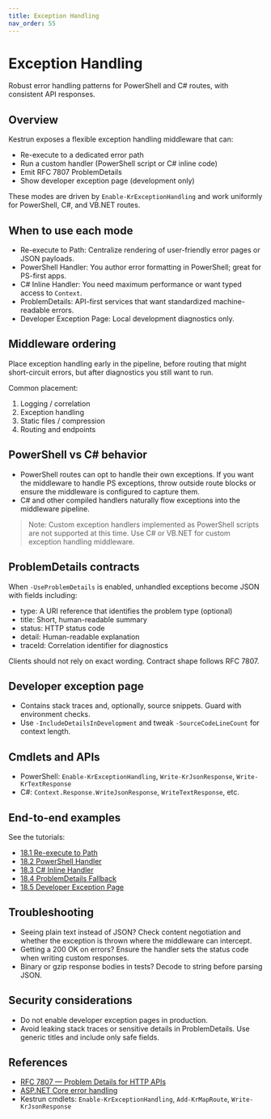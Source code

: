 ```yaml
---
title: Exception Handling
nav_order: 55
---
```


# Exception Handling

Robust error handling patterns for PowerShell and C# routes, with consistent API responses.

## Overview

Kestrun exposes a flexible exception handling middleware that can:

- Re-execute to a dedicated error path
- Run a custom handler (PowerShell script or C# inline code)
- Emit RFC 7807 ProblemDetails
- Show developer exception page (development only)

These modes are driven by `Enable-KrExceptionHandling` and work uniformly for PowerShell, C#, and VB.NET routes.

## When to use each mode

- Re-execute to Path: Centralize rendering of user-friendly error pages or JSON payloads.
- PowerShell Handler: You author error formatting in PowerShell; great for PS-first apps.
- C# Inline Handler: You need maximum performance or want typed access to `Context`.
- ProblemDetails: API-first services that want standardized machine-readable errors.
- Developer Exception Page: Local development diagnostics only.

## Middleware ordering

Place exception handling early in the pipeline, before routing that might short-circuit errors, but after diagnostics you still want to run.

Common placement:

1. Logging / correlation
2. Exception handling
3. Static files / compression
4. Routing and endpoints

## PowerShell vs C# behavior

- PowerShell routes can opt to handle their own exceptions. If you want the middleware to
  handle PS exceptions, throw outside route blocks or ensure the middleware is configured
  to capture them.
- C# and other compiled handlers naturally flow exceptions into the middleware pipeline.

> Note: Custom exception handlers implemented as PowerShell scripts are not supported at this time.
> Use C# or VB.NET for custom exception handling middleware.

## ProblemDetails contracts

When `-UseProblemDetails` is enabled, unhandled exceptions become JSON with fields including:

- type: A URI reference that identifies the problem type (optional)
- title: Short, human-readable summary
- status: HTTP status code
- detail: Human-readable explanation
- traceId: Correlation identifier for diagnostics

Clients should not rely on exact wording. Contract shape follows RFC 7807.

## Developer exception page

- Contains stack traces and, optionally, source snippets. Guard with environment checks.
- Use `-IncludeDetailsInDevelopment` and tweak `-SourceCodeLineCount` for context length.

## Cmdlets and APIs

- PowerShell: `Enable-KrExceptionHandling`, `Write-KrJsonResponse`, `Write-KrTextResponse`
- C#: `Context.Response.WriteJsonResponse`, `WriteTextResponse`, etc.

## End-to-end examples

See the tutorials:

- [18.1 Re-execute to Path](/pwsh/tutorial/18.ExceptionHandling/1.Re-execute-Path)
- [18.2 PowerShell Handler](/pwsh/tutorial/18.ExceptionHandling/2.PowerShell-Handler)
- [18.3 C# Inline Handler](/pwsh/tutorial/18.ExceptionHandling/3.CSharp-Inline)
- [18.4 ProblemDetails Fallback](/pwsh/tutorial/18.ExceptionHandling/4.ProblemDetails)
- [18.5 Developer Exception Page](/pwsh/tutorial/18.ExceptionHandling/5.Developer-Exception-Page)

## Troubleshooting

- Seeing plain text instead of JSON? Check content negotiation and whether the exception is thrown where the middleware can intercept.
- Getting a 200 OK on errors? Ensure the handler sets the status code when writing custom responses.
- Binary or gzip response bodies in tests? Decode to string before parsing JSON.

## Security considerations

- Do not enable developer exception pages in production.
- Avoid leaking stack traces or sensitive details in ProblemDetails. Use generic titles and include only safe fields.

## References

- [RFC 7807 — Problem Details for HTTP APIs](https://datatracker.ietf.org/doc/html/rfc7807)
- [ASP.NET Core error handling](https://learn.microsoft.com/aspnet/core/fundamentals/error-handling)
- Kestrun cmdlets: `Enable-KrExceptionHandling`, `Add-KrMapRoute`, `Write-KrJsonResponse`
